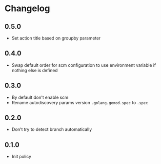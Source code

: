 # Changelog

## 0.5.0

* Set action title based on groupby parameter

## 0.4.0 

* Swap default order for scm configuration to use environment variable if nothing else is defined

## 0.3.0

* By default don't enable scm
* Rename autodiscovery params version `.golang.gomod.spec` to `.spec`

## 0.2.0

* Don't try to detect branch automatically

## 0.1.0

* Init policy
